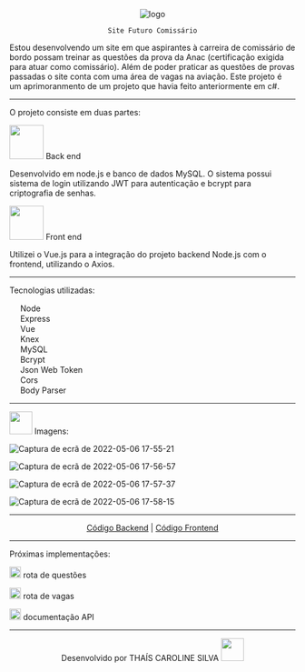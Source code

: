 <div align="center">
    
  ![logo](https://user-images.githubusercontent.com/76595905/167216398-cd42d45d-cace-4f8e-a418-d61d79cbda20.png)
  
</div>

<div align="center">
  
    Site Futuro Comissário
  
</div>
<!--I am developing a website where aspiring flight attendants can train on Anac's exam questions (certification required to work as a flight attendant in Brazil). In addition to being able to practice the questions of past exams, the site will have an area of vacancies in aviation. This project is an improvement of a project I had done previously using C#.-->

Estou desenvolvendo um site em que aspirantes à carreira de comissário de bordo possam treinar as questões da prova da Anac (certificação exigida para atuar como comissário). Além de poder praticar as questões de provas passadas o site conta com uma área de vagas na aviação.
Este projeto é um aprimoranmento de um projeto que havia feito anteriormente em c#.
<hr>

O projeto consiste em duas partes:
<!--The project consists of two parts:-->


<img src="https://cdn-icons-png.flaticon.com/512/6213/6213731.png" height="60em"/> Back end


Desenvolvido em node.js e banco de dados MySQL. O sistema possui sistema de login utilizando JWT para autenticação e bcrypt para 
criptografia de senhas.
<!--Developed with node.js, express and MySQL database. The system has a login system using JWT for authentication and bcrypt for
password encryption.-->



<img src="https://cdn-icons-png.flaticon.com/512/3940/3940056.png" height="60em"/> Front end 

<!--I used Vue.js to integrate the Node.js backend project with the frontend, using Axios.
<hr>-->
Utilizei o Vue.js para a integração do projeto backend Node.js com o frontend, utilizando o Axios.
<hr>
Tecnologias utilizadas:<br>

<!--Technologies used:<br>-->


<img src="https://cdn-icons.flaticon.com/png/512/4509/premium/4509872.png?token=exp=1651873346~hmac=cba6fd86f7ada20c8f5c6c4c87132ea5" height="15em"/> Node<br>
<img src="https://cdn-icons.flaticon.com/png/512/4509/premium/4509872.png?token=exp=1651873346~hmac=cba6fd86f7ada20c8f5c6c4c87132ea5" height="15em"/> Express<br>
<img src="https://cdn-icons.flaticon.com/png/512/4509/premium/4509872.png?token=exp=1651873346~hmac=cba6fd86f7ada20c8f5c6c4c87132ea5" height="15em"/> Vue<br>
<img src="https://cdn-icons.flaticon.com/png/512/4509/premium/4509872.png?token=exp=1651873346~hmac=cba6fd86f7ada20c8f5c6c4c87132ea5" height="15em"/> Knex<br>
<img src="https://cdn-icons.flaticon.com/png/512/4509/premium/4509872.png?token=exp=1651873346~hmac=cba6fd86f7ada20c8f5c6c4c87132ea5" height="15em"/> MySQL<br>
<img src="https://cdn-icons.flaticon.com/png/512/4509/premium/4509872.png?token=exp=1651873346~hmac=cba6fd86f7ada20c8f5c6c4c87132ea5" height="15em"/> Bcrypt<br>
<img src="https://cdn-icons.flaticon.com/png/512/4509/premium/4509872.png?token=exp=1651873346~hmac=cba6fd86f7ada20c8f5c6c4c87132ea5" height="15em"/> Json Web Token<br>
<img src="https://cdn-icons.flaticon.com/png/512/4509/premium/4509872.png?token=exp=1651873346~hmac=cba6fd86f7ada20c8f5c6c4c87132ea5" height="15em"/> Cors<br>
<img src="https://cdn-icons.flaticon.com/png/512/4509/premium/4509872.png?token=exp=1651873346~hmac=cba6fd86f7ada20c8f5c6c4c87132ea5" height="15em"/> Body Parser
<hr>

<p><img src="https://cdn-icons-png.flaticon.com/512/2150/2150667.png" height="40em"> Imagens:</p>

![Captura de ecrã de 2022-05-06 17-55-21](https://user-images.githubusercontent.com/76595905/167221181-04c92d43-7887-4001-ab94-b1dda1003fbd.png)

![Captura de ecrã de 2022-05-06 17-56-57](https://user-images.githubusercontent.com/76595905/167221197-9675f23c-456d-48ff-8a0c-f8d2b9953dd3.png)

![Captura de ecrã de 2022-05-06 17-57-37](https://user-images.githubusercontent.com/76595905/167221210-a1024c89-fe35-4b08-9756-9459d7df924b.png)

![Captura de ecrã de 2022-05-06 17-58-15](https://user-images.githubusercontent.com/76595905/167221224-8337271f-fc35-4c28-9b94-f00f0f244c02.png)

<hr>
<div align="center"> 
<a href="https://github.com/Caroline-Thais/API-futuro-comissario" target="_blank">Código Backend</a> |
<a href="https://github.com/Caroline-Thais/NEW-futuro-comissario" target="_blank">Código Frontend</a>   
</div>  
<hr>
    



Próximas implementações:
<!--Upcoming implementations:-->

<img src="https://cdn-icons.flaticon.com/png/512/5519/premium/5519552.png?token=exp=1653170902~hmac=6e0fe061d2b9b149a57ab1305a69bfdd" height="20em"/>   rota de questões<br>

<img src="https://cdn-icons.flaticon.com/png/512/5519/premium/5519552.png?token=exp=1653170902~hmac=6e0fe061d2b9b149a57ab1305a69bfdd" height="20em"/>  rota de vagas<br>

<img src="https://cdn-icons.flaticon.com/png/512/5519/premium/5519552.png?token=exp=1653170902~hmac=6e0fe061d2b9b149a57ab1305a69bfdd" height="20em"/> documentação API

---
<div align="center">
<!--Developed by-->Desenvolvido por THAÍS CAROLINE SILVA 
<img src="https://cdn-icons-png.flaticon.com/512/2618/2618497.png" height="40em"> 
</div>

